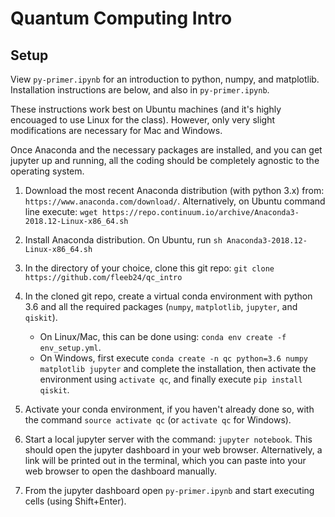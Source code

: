 # Quantum Computing Intro

## Setup

View `py-primer.ipynb` for an introduction to python, numpy, and matplotlib.
Installation instructions are below, and also in `py-primer.ipynb`.

These instructions work best on Ubuntu machines (and it's highly encouaged to use Linux for the class). However, only very slight modifications are necessary for Mac and Windows.

Once Anaconda and the necessary packages are installed, and you can get jupyter up and running, all the coding should be completely agnostic to the operating system.

1. Download the most recent Anaconda distribution (with python 3.x) from: `https://www.anaconda.com/download/`. Alternatively, on Ubuntu command line execute: `wget https://repo.continuum.io/archive/Anaconda3-2018.12-Linux-x86_64.sh`

2. Install Anaconda distribution. On Ubuntu, run `sh Anaconda3-2018.12-Linux-x86_64.sh`

3. In the directory of your choice, clone this git repo: `git clone https://github.com/fleeb24/qc_intro`

4. In the cloned git repo, create a virtual conda environment with python 3.6 and all the required packages (`numpy`, `matplotlib`, `jupyter`, and `qiskit`). 
    - On Linux/Mac, this can be done using: `conda env create -f env_setup.yml`. 
    - On Windows, first execute `conda create -n qc python=3.6 numpy matplotlib jupyter` and complete the installation, then activate the environment using `activate qc`, and finally execute `pip install qiskit`.

5. Activate your conda environment, if you haven't already done so, with the command `source activate qc` (or `activate qc` for Windows).

6. Start a local jupyter server with the command: `jupyter notebook`. This should open the jupyter dashboard in your web browser. Alternatively, a link will be printed out in the terminal, which you can paste into your web browser to open the dashboard manually.

7. From the jupyter dashboard open `py-primer.ipynb` and start executing cells (using Shift+Enter).
